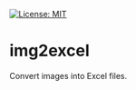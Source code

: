 [![License: MIT](https://img.shields.io/badge/License-MIT-yellow.svg)](https://opensource.org/licenses/MIT)

# img2excel
Convert images into Excel files.